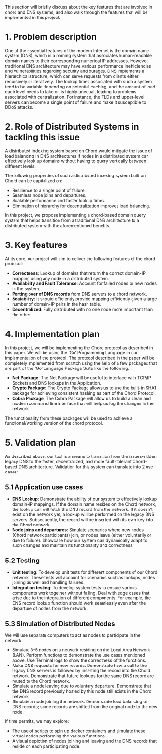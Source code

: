 This section will briefly discuss about the key features that are involved in chord and DNS systems, and also walk through the features that will be implemented in this project.

# 1. Problem description
One of the essential features of the modern Internet is the domain name system (DNS), which is a
naming system that associates human-readable domain names to their corresponding numerical IP
addresses. However, traditional DNS architecture may have various performance inefficiencies and
vulnerabilities regarding security and outages. DNS implements a hierarchical structure, which can
serve requests from clients either recursively or iteratively. The lookup times associated with such a
system tend to be variable depending on potential caching, and the amount of load each level needs to
take on is highly unequal, leading to problems associated with centralization. For instance, the TLDs
and upper-level servers can become a single point of failure and make it susceptible to DDoS attacks.

# 2. Role of Distributed Systems in tackling this issue

A distributed indexing system based on Chord would mitigate the issue of load balancing in DNS
architectures if nodes in a distributed system can effectively look up domains without having to query
vertically between different levels.

The following properties of such a distributed indexing system built on Chord can be capitalized on:
- Resilience to a single point of failure.
- Seamless node joins and departures.
- Scalable performance and faster lookup times.
- Elimination of hierarchy for decentralization improves load balancing.

In this project, we propose implementing a chord-based domain query system that helps transition
from a traditional DNS architecture to a distributed system with the aforementioned benefits.

# 3. Key features

At its core, our project will aim to deliver the following features of the chord protocol:
- **Correctness**: Lookup of domains that return the correct domain-IP mapping using any node in a distributed system.
- **Availability and Fault Tolerance**: Account for failed nodes or new nodes in the system.
- **Porting over of DNS records** from DNS servers to a chord network.
- **Scalability**: It should efficiently provide mapping efficiently given a large number of domain-IP pairs in the hash table.
- **Decentralized**: Fully distributed with no one node more important than the other

# 4. Implementation plan
In this project, we will be implementing the Chord protocol as described in this paper. We will be
using the ‘Go’ Programming Language in our implementation of the protocol.
The protocol described in the paper will be completely implemented from scratch using the help of a
few packages that are part of the ‘Go’ Language Package Suite like the following:

- **Net Package**: The Net Package will be useful to interface with TCP/IP Sockets and DNS lookups in the Application.
- **Crypto Package**: The Crypto Package allows us to use the built-in SHA1 package for achieving consistent hashing as part of the Chord Protocol.
- **Cobra Package**: The Cobra Package will allow us to build a clean and modern command line interface that will help us log the changes in the network.

The functionality from these packages will be used to achieve a functional/working version of the
chord protocol.

# 5. Validation plan

As described above, our tool is a means to transition from the issues-ridden legacy DNS to the faster,
decentralized, and more fault-tolerant Chord-based DNS architecture. Validation for this system can
translate into 2 use cases:

## 5.1 Application use cases
- **DNS Lookup**: Demonstrate the ability of our system to effectively lookup domain-IP mappings.
If the domain name resides on the Chord network, the lookup call will fetch the DNS record from
the network. If it doesn’t exist on the network yet, a lookup will be performed on the legacy
DNS servers. Subsequently, the record will be inserted with its own key into the Chord network.
- **Node joins and departures**: Simulate scenarios where new nodes (Chord network participants)
join, or nodes leave (either voluntarily or due to failure). Showcase how our system can dynamically
adapt to such changes and maintain its functionality and correctness.


## 5.2 Testing
- **Unit testing**: To develop unit tests for different components of our Chord network. These tests
will account for scenarios such as lookups, nodes joining as well and handling failures.
- **Integration testing**: To develop system tests to ensure various components work together without
failing. Deal with edge cases that arise due to the integration of different components. For
example, the DNS record lookup function should work seamlessly even after the departure of
nodes from the network.

## 5.3 Simulation of Distributed Nodes
We will use separate computers to act as nodes to participate in the network.
- Simulate 3-5 nodes on a network residing on the Local Area Network (LAN). Perform functions
to demonstrate the use cases mentioned above. Use Terminal logs to show the correctness of the
functions.
- Make DNS requests for new records. Demonstrate how a call to the legacy DNS servers is followed
by inserting the record into the Chord network. Demonstrate that future lookups for the same
DNS record are routed to the Chord network.
- Simulate a node leaving due to voluntary departure. Demonstrate that the DNS record previously
hosted by this node still exists in the Chord network.
- Simulate a node joining the network. Demonstrate load balancing of DNS records; some records
are shifted from the original node to the new node.

If time permits, we may explore:
- The use of scripts to spin up docker containers and simulate these virtual nodes performing the
various functions.
- A visual depiction of nodes joining and leaving and the DNS records that reside on each participating
node.
